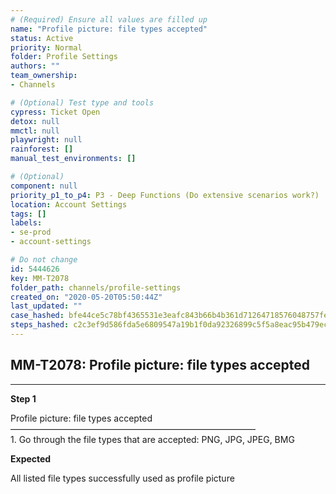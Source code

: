 ```yaml
---
# (Required) Ensure all values are filled up
name: "Profile picture: file types accepted"
status: Active
priority: Normal
folder: Profile Settings
authors: ""
team_ownership: 
- Channels

# (Optional) Test type and tools
cypress: Ticket Open
detox: null
mmctl: null
playwright: null
rainforest: []
manual_test_environments: []

# (Optional)
component: null
priority_p1_to_p4: P3 - Deep Functions (Do extensive scenarios work?)
location: Account Settings
tags: []
labels: 
- se-prod
- account-settings

# Do not change
id: 5444626
key: MM-T2078
folder_path: channels/profile-settings
created_on: "2020-05-20T05:50:44Z"
last_updated: ""
case_hashed: bfe44ce5c78bf4365531e3eafc843b66b4b361d71264718576048757feff6a09c3385edd70203bddb810478417b971a7
steps_hashed: c2c3ef9d586fda5e6809547a19b1f0da92326899c5f5a8eac95b479ecf0fd81a4038629677351627fbbf1c29f27b01c1
---
```


## MM-T2078: Profile picture: file types accepted

---

**Step 1**

Profile picture: file types accepted\
————————————————————————————\
1\. Go through the file types that are accepted: PNG, JPG, JPEG, BMG

**Expected**

All listed file types successfully used as profile picture
